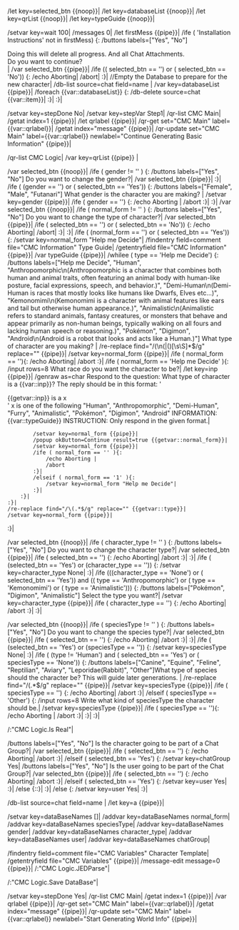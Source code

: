 /let key=selected_btn {{noop}}|
/let key=databaseList {{noop}}|
/let key=qrList {{noop}}|
/let key=typeGuide {{noop}}|

/setvar key=wait 100|
/messages 0|
/let firstMess {{pipe}}|
/ife ( 'Installation Instructions' not in firstMess) {:
	/buttons labels=["Yes", "No"] <div>Doing this will delete all progress. And all Chat Attachments.</div><div>Do you want to continue?</div>|
	/var selected_btn {{pipe}}|
	/ife (( selected_btn == '') or ( selected_btn == 'No')) {:
		/echo Aborting|
		/abort|
	:}|
	//Empty the Database to prepare for the new character|
	/db-list source=chat field=name |
	/var key=databaseList {{pipe}}|
	/foreach {{var::databaseList}} {:
		/db-delete source=chat {{var::item}}|
	:}|
:}|

/setvar key=stepDone No|
/setvar key=stepVar Step1|
/qr-list CMC Main|
/getat index=1 {{pipe}}|
/let qrlabel {{pipe}}|
/qr-get set="CMC Main" label={{var::qrlabel}}|
/getat index="message" {{pipe}}|
/qr-update set="CMC Main" label={{var::qrlabel}} newlabel="Continue Generating Basic Information" {{pipe}}|

/qr-list CMC Logic|
/var key=qrList {{pipe}} |

/var selected_btn {{noop}}|
/ife ( gender != '' ) {:
	/buttons labels=["Yes", "No"] Do you want to change the gender?|
	/var selected_btn {{pipe}}|
:}|
/ife ( (gender == '') or ( selected_btn == 'Yes')) {:
	/buttons labels=["Female", "Male", "Futanari"] What gender is the character you are making? |
	/setvar key=gender {{pipe}}|
	/ife ( gender == '') {:
		/echo Aborting |
		/abort
	:}|
:}|
/var selected_btn {{noop}}|
/ife ( normal_form != '' ) {:
	/buttons labels=["Yes", "No"] Do you want to change the type of character?|
	/var selected_btn {{pipe}}|
	/ife ( selected_btn == '') or ( selected_btn == 'No')) {:
		/echo Aborting|
		/abort|
	:}|
:}|
/ife ( (normal_form == '') or ( selected_btn == 'Yes')) {:
	/setvar key=normal_form "Help me Decide"|
	/findentry field=comment file="CMC Information" Type Guide|
	/getentryfield file="CMC Information" {{pipe}}| 
	/var typeGuide {{pipe}}|
	/whilee ( type == 'Help me Decide') {:
		/buttons labels=["Help me Decide", "Human", "Anthropomorphic\n(Anthropomorphic is a character that combines both human and animal traits, often featuring an animal body with human-like posture, facial expressions, speech, and behavior.)", "Demi-Human\n(Demi-Human is races that mostly looks like humans like Dwarfs, Elves etc...)", "Kemonomimi\n(Kemonomimi is a character with animal features like ears and tail but otherwise human appearance.)", "Animalistic\n(Animalistic refers to standard animals, fantasy creatures, or monsters that behave and appear primarily as non-human beings, typically walking on all fours and lacking human speech or reasoning.)", "Pokémon", "Digimon", "Android\n(Android is a robot that looks and acts like a Human.)"] What type of character are you making? |
		/re-replace find="/(\n\(\|\()[\s\S]*$/g" replace="" {{pipe}}|
		/setvar key=normal_form {{pipe}}|
		/ife ( normal_form == ''){:
			/echo Aborting|
			/abort
		:}|
		/ife ( normal_form == 'Help me Decide' ){:
			/input rows=8 What race do you want the character to be?|
			/let key=inp {{pipe}}|
			/genraw as=char Respond to the question: What type of character is a {{var::inp}}?
The reply should be in this format:
'<div>{{getvar::inp}} is a x</div>'
x is one of the following "Human", "Anthropomorphic", "Demi-Human", "Furry", "Animalistic", "Pokémon", "Digimon", "Android"
INFORMATION: 
{{var::typeGuide}}
INSTRUCTION: Only respond in the given format.|

			/setvar key=normal_form {{pipe}}|
			/popup okButton=Continue result=true {{getvar::normal_form}}|
			/setvar key=normal_form {{pipe}}|
			/ife ( normal_form == '' ){:
				/echo Aborting |
				/abort
			:}|
			/elseif ( normal_form == '1' ){:
				/setvar key=normal_form "Help me Decide"|
			:}|
		:}|
	:}|
	/re-replace find="/\(.*$/g" replace="" {{getvar::type}}|
	/setvar key=normal_form {{pipe}}|
:}|


/var selected_btn {{noop}}|
/ife ( character_type != '' ) {:
	/buttons labels=["Yes", "No"] Do you want to change the character type?|
	/var selected_btn {{pipe}}|
	/ife ( selected_btn == '') {:
		/echo Aborting|
		/abort
	:}|
:}|
/ife ( (selected_btn == 'Yes') or (character_type == '')) {:
	/setvar key=character_type None|
:}|
/ife (((character_type == 'None') or ( selected_btn == 'Yes')) and (( type == 'Anthropomorphic') or ( type == 'Kemonomimi')  or ( type == 'Animalistic'))) {:
	/buttons labels=["Pokémon", "Digimon", "Animalistic"] Select the type you want?|
	/setvar key=character_type {{pipe}}|
	/ife ( character_type == '') {:
		/echo Aborting|
		/abort
	:}|
:}|

/var selected_btn {{noop}}|
/ife ( speciesType != '' ) {:
	/buttons labels=["Yes", "No"] Do you want to change the species type?|
	/var selected_btn {{pipe}}|
	/ife ( selected_btn == '') {:
		/echo Aborting|
		/abort
	:}|
:}|
/ife ( (selected_btn == 'Yes') or (speciesType == '')) {:
	/setvar key=speciesType None|
:}|
/ife ( (type != 'Human') and ( selected_btn == 'Yes') or ( speciesType == 'None')) {:
	/buttons labels=["Canine", "Equine", "Feline", "Reptilian", "Aviary", "Leporidae(Rabbit)", "Other"]What type of species should the character be? This will guide later generations. |
	/re-replace find="/\(.*$/g" replace="" {{pipe}}|
	/setvar key=speciesType {{pipe}}|
	/ife ( speciesType == '') {:
		/echo Aborting|
		/abort
	:}|
	/elseif ( speciesType == 'Other') {:
		/input rows=8 Write what kind of speciesType the character should be.|
		/setvar key=speciesType {{pipe}}|
		/ife ( speciesType == ''){:
			/echo Aborting |
			/abort
		:}|
	:}|
:}|


/:"CMC Logic.Is Real"|

/buttons labels=["Yes", "No"] Is the character going to be part of a Chat Group?|
/var selected_btn {{pipe}}|
/ife ( selected_btn == '') {:
	/echo Aborting|
	/abort
:}|
/elseif ( selected_btn == 'Yes') {:
	/setvar key=chatGroup Yes|
	/buttons labels=["Yes", "No"] Is the user going to be part of the Chat Group?|
	/var selected_btn {{pipe}}|
	/ife ( selected_btn == '') {:
		/echo Aborting|
		/abort
	:}|
	/elseif ( selected_btn == 'Yes') {:
		/setvar key=user Yes|
	:}|
	/else {::}|
:}|
/else {:
	/setvar key=user Yes|
:}|

/db-list source=chat field=name |
/let key=a {{pipe}}|

/setvar key=dataBaseNames []|
/addvar key=dataBaseNames normal_form|
/addvar key=dataBaseNames speciesType|
/addvar key=dataBaseNames gender|
/addvar key=dataBaseNames character_type|
/addvar key=dataBaseNames user|
/addvar key=dataBaseNames chatGroup|


/findentry field=comment file="CMC Variables" Character Template|
/getentryfield file="CMC Variables" {{pipe}}|
/message-edit message=0 {{pipe}}|
/:"CMC Logic.JEDParse"|

/:"CMC Logic.Save DataBase"|

/setvar key=stepDone Yes|
/qr-list CMC Main|
/getat index=1 {{pipe}}|
/var qrlabel {{pipe}}|
/qr-get set="CMC Main" label={{var::qrlabel}}|
/getat index="message" {{pipe}}|
/qr-update set="CMC Main" label={{var::qrlabel}} newlabel="Start Generating World Info" {{pipe}}|